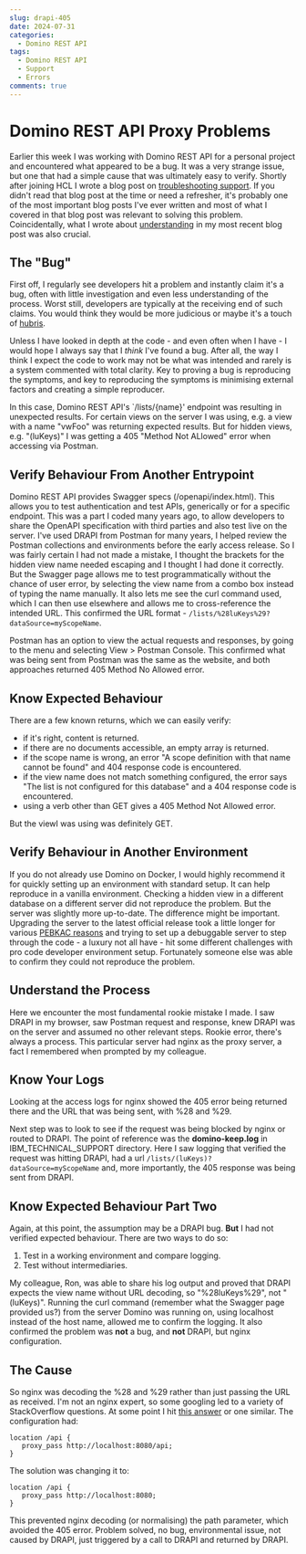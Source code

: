 ```yaml
---
slug: drapi-405
date: 2024-07-31
categories:
  - Domino REST API
tags: 
  - Domino REST API
  - Support
  - Errors
comments: true
---
```

# Domino REST API Proxy Problems

Earlier this week I was working with Domino REST API for a personal project and encountered what appeared to be a bug. It was a very strange issue, but one that had a simple cause that was ultimately easy to verify. Shortly after joining HCL I wrote a blog post on [troubleshooting support](./2019-10-28-troubleshooting-support.md). If you didn't read that blog post at the time or need a refresher, it's probably one of the most important blog posts I've ever written and most of what I covered in that blog post was relevant to solving this problem. Coincidentally, what I wrote about [understanding](./2024-07-22-research.md#understanding) in my most recent blog post was also crucial.

<!-- more -->

## The "Bug"

First off, I regularly see developers hit a problem and instantly claim it's a bug, often with little investigation and even less understanding of the process. Worst still, developers are typically at the receiving end of such claims. You would think they would be more judicious or maybe it's a touch of [hubris](https://en.wikipedia.org/wiki/Hubris).

Unless I have looked in depth at the code - and even often when I have - I would hope I always say that I *think* I've found a bug. After all, the way I think I expect the code to work may not be what was intended and rarely is a system commented with total clarity. Key to proving a bug is reproducing the symptoms, and key to reproducing the symptoms is minimising external factors and creating a simple reproducer.

In this case, Domino REST API's `/lists/{name}' endpoint was resulting in unexpected results. For certain views on the server I was using, e.g. a view with a name "vwFoo" was returning expected results. But for hidden views, e.g. "(luKeys)" I was getting a 405 "Method Not ALlowed" error when accessing via Postman.

## Verify Behaviour From Another Entrypoint

Domino REST API provides Swagger specs (/openapi/index.html). This allows you to test authentication and test APIs, generically or for a specific endpoint. This was a part I coded many years ago, to allow developers to share the OpenAPI specification with third parties and also test live on the server. I've used DRAPI from Postman for many years, I helped review the Postman collections and environments before the early access release. So I was fairly certain I had not made a mistake, I thought the brackets for the hidden view name needed escaping and I thought I had done it correctly. But the Swagger page allows me to test programmatically without the chance of user error, by selecting the view name from a combo box instead of typing the name manually. It also lets me see the curl command used, which I can then use elsewhere and allows me to cross-reference the intended URL. This confirmed the URL format - `/lists/%28luKeys%29?dataSource=myScopeName`.

Postman has an option to view the actual requests and responses, by going to the menu and selecting View > Postman Console. This confirmed what was being sent from Postman was the same as the website, and both approaches returned 405 Method No Allowed error.

## Know Expected Behaviour

There are a few known returns, which we can easily verify:

- if it's right, content is returned.
- if there are no documents accessible, an empty array is returned.
- if the scope name is wrong, an error "A scope definition with that name cannot be found" and 404 response code is encountered.
- if the view name does not match something configured, the error says "The list is not configured for this database" and a 404 response code is encountered.
- using a verb other than GET gives a 405 Method Not Allowed error.

But the viewI was using was definitely GET.

## Verify Behaviour in Another Environment

If you do not already use Domino on Docker, I would highly recommend it for quickly setting up an environment with standard setup. It can help reproduce in a vanilla environment. Checking a hidden view in a different database on a different server did not reproduce the problem. But the server was slightly more up-to-date. The difference might be important. Upgrading the server to the latest official release took a little longer for various [PEBKAC reasons](https://en.wikipedia.org/wiki/User_error) and trying to set up a debuggable server to step through the code - a luxury not all have - hit some different challenges with pro code developer environment setup. Fortunately someone else was able to confirm they could not reproduce the problem.

## Understand the Process

Here we encounter the most fundamental rookie mistake I made. I saw DRAPI in my browser, saw Postman request and response, knew DRAPI was on the server and assumed no other relevant steps. Rookie error, there's always a process. This particular server had nginx as the proxy server, a fact I remembered when prompted by my colleague.

## Know Your Logs

Looking at the access logs for nginx showed the 405 error being returned there and the URL that was being sent, with %28 and %29.

Next step was to look to see if the request was being blocked by nginx or routed to DRAPI. The point of reference was the **domino-keep.log** in IBM_TECHNICAL_SUPPORT directory. Here I saw logging that verified the request was hitting DRAPI, had a url `/lists/(luKeys)?dataSource=myScopeName` and, more importantly, the 405 response was being sent from DRAPI.

## Know Expected Behaviour Part Two

Again, at this point, the assumption may be a DRAPI bug. **But** I had not verified expected behaviour. There are two ways to do so:

1. Test in a working environment and compare logging.
2. Test without intermediaries.

My colleague, Ron, was able to share his log output and proved that DRAPI expects the view name without URL decoding, so "%28luKeys%29", not "(luKeys)". Running the curl command (remember what the Swagger page provided us?) from the server Domino was running on, using localhost instead of the host name, allowed me to confirm the logging. It also confirmed the problem was **not** a bug, and **not** DRAPI, but nginx configuration.

## The Cause

So nginx was decoding the %28 and %29 rather than just passing the URL as received. I'm not an nginx expert, so some googling led to a variety of StackOverflow questions. At some point I hit [this answer](https://serverfault.com/questions/459369/disabling-url-decoding-in-nginx-proxy) or one similar. The configuration had:

```nginxconf
location /api {
   proxy_pass http://localhost:8080/api;
}
```

The solution was changing it to:

```nginxconf
location /api {
   proxy_pass http://localhost:8080;
}
```

This prevented nginx decoding (or normalising) the path parameter, which avoided the 405 error. Problem solved, no bug, environmental issue, not caused by DRAPI, just triggered by a call to DRAPI and returned by DRAPI.
